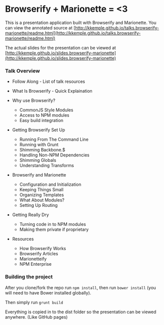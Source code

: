 # Browserify + Marionette = <3

This is a presentation application built with Browserify and Marionette. You can view the annotated source at [http://kkemple.github.io/talks.browserify-marionette/readme.html](http://kkemple.github.io/talks.browserify-marionette/readme.html)

The actual slides for the presentation can be viewed at [http://kkemple.github.io/slides.browserify-marionette](http://kkemple.github.io/slides.browserify-marionette)

### Talk Overview

- Follow Along - List of talk resources

- What Is Browserify - Quick Explaination

- Why use Browserify?
    - CommonJS Style Modules
    - Access to NPM modules
    - Easy build integration

- Getting Browserify Set Up
    - Running From The Command Line
    - Running with Grunt
    - Shimming Backbone.$
    - Handling Non-NPM Dependencies
    - Shimming Globals
    - Understanding Transforms

- Browserify and Marionette
    - Configuration and Initialization
    - Keeping Things Small
    - Organizing Templates
    - What About Modules?
    - Setting Up Routing

- Getting Really Dry
    - Turning code in to NPM modules
    - Making them private if proprietary

- Resources
    - How Browserify Works
    - Browserify Articles
    - Marionetteify
    - NPM Enterprise


### Building the project

After you clone/fork the repo run `npm install`, then run `bower install` (you will need to have Bower installed globally).

Then simply run `grunt build`

Everything is copied in to the dist folder so the presentation can be viewed anywhere. (Like GitHub pages)